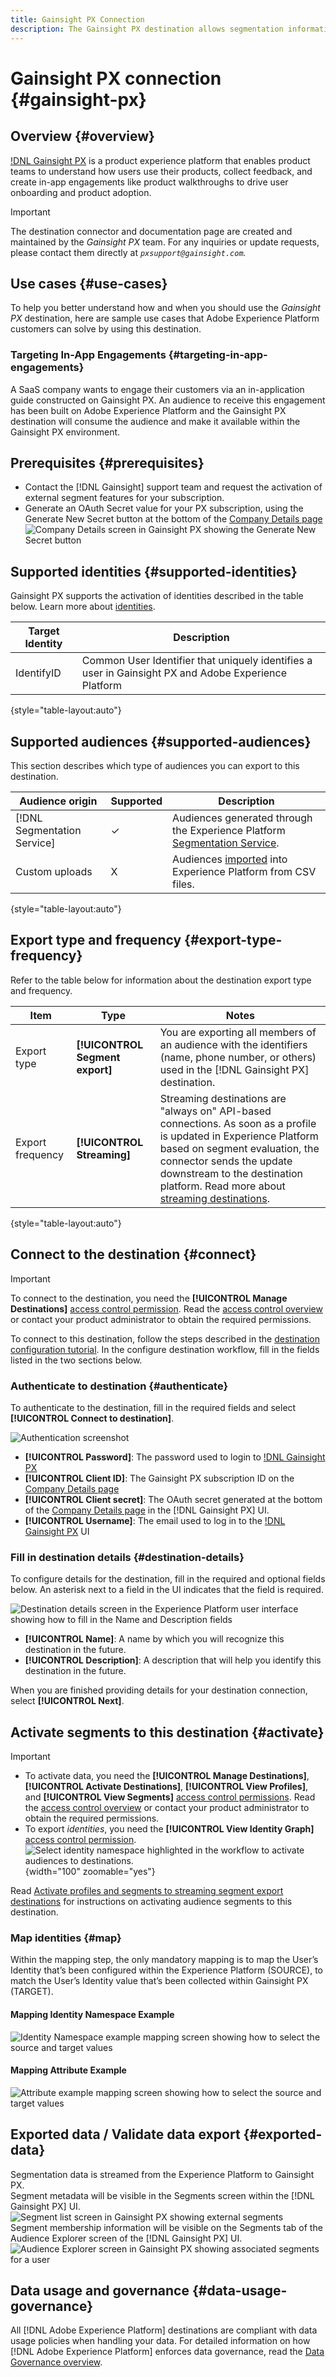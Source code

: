 ```yaml
---
title: Gainsight PX Connection
description: The Gainsight PX destination allows segmentation information to be pushed to Gainsight PX 
---
```


# Gainsight PX connection {#gainsight-px}


## Overview {#overview}

[!DNL Gainsight PX](https://www.gainsight.com/product-experience/) is a product experience platform that enables product teams to understand how users use their products, collect feedback, and create in-app engagements like product walkthroughs to drive user onboarding and product adoption.

>[!IMPORTANT]
>
>The destination connector and documentation page are created and maintained by the *Gainsight PX* team. For any inquiries or update requests, please contact them directly at *`pxsupport@gainsight.com`.*
 
## Use cases {#use-cases}

To help you better understand how and when you should use the *Gainsight PX* destination, here are sample use cases that Adobe Experience Platform customers can solve by using this destination.

### Targeting In-App Engagements {#targeting-in-app-engagements}
A SaaS company wants to engage their customers via an in-application guide constructed on Gainsight PX.  An audience to receive this engagement has been built on Adobe Experience Platform and the Gainsight PX destination will consume the audience and make it available within the Gainsight PX environment.

## Prerequisites {#prerequisites}

* Contact the [!DNL Gainsight] support team and request the activation of external segment features for your subscription.
* Generate an OAuth Secret value for your PX subscription, using the Generate New Secret button at the bottom of the [Company Details page](https://app.aptrinsic.com/settings/subscription)
![Company Details screen in Gainsight PX showing the Generate New Secret button](../../assets/catalog/analytics/gainsight_px/generate_oauth_secret.png)

## Supported identities {#supported-identities}

Gainsight PX supports the activation of identities described in the table below. Learn more about [identities](/help/identity-service/namespaces.md).

| Target Identity | Description                                                                                                         | 
|---|---------------------------------------------------------------------------------------------------------------------|
| IdentifyID      | Common User Identifier that uniquely identifies a user in Gainsight PX and Adobe Experience Platform |

{style="table-layout:auto"}

## Supported audiences {#supported-audiences}

This section describes which type of audiences you can export to this destination.

| Audience origin | Supported | Description | 
---|---|---|
| [!DNL Segmentation Service] | ✓ | Audiences generated through the Experience Platform [Segmentation Service](../../../segmentation/home.md).|
| Custom uploads | X | Audiences [imported](../../../segmentation/ui/overview.md#import-audience) into Experience Platform from CSV files. |

{style="table-layout:auto"}

## Export type and frequency {#export-type-frequency}

Refer to the table below for information about the destination export type and frequency.

| Item | Type | Notes                                                                                                                                                                                                                                                                                                                             |
---|---|-----------------------------------------------------------------------------------------------------------------------------------------------------------------------------------------------------------------------------------------------------------------------------------------------------------------------------------|
| Export type | **[!UICONTROL Segment export]** |You are exporting all members of an audience with the identifiers (name, phone number, or others) used in the [!DNL Gainsight PX] destination.|
| Export frequency | **[!UICONTROL Streaming]** | Streaming destinations are "always on" API-based connections. As soon as a profile is updated in Experience Platform based on segment evaluation, the connector sends the update downstream to the destination platform. Read more about [streaming destinations](/help/destinations/destination-types.md#streaming-destinations). |

{style="table-layout:auto"}

## Connect to the destination {#connect}

>[!IMPORTANT]
>
>To connect to the destination, you need the **[!UICONTROL Manage Destinations]** [access control permission](/help/access-control/home.md#permissions). Read the [access control overview](/help/access-control/ui/overview.md) or contact your product administrator to obtain the required permissions.

To connect to this destination, follow the steps described in the [destination configuration tutorial](../../ui/connect-destination.md). In the configure destination workflow, fill in the fields listed in the two sections below.

### Authenticate to destination {#authenticate}

To authenticate to the destination, fill in the required fields and select **[!UICONTROL Connect to destination]**.

![Authentication screenshot](../../assets/catalog/analytics/gainsight_px/auth-screen.png)
* **[!UICONTROL Password]**: The password used to login to [!DNL Gainsight PX](https://app.aptrinsic.com)
* **[!UICONTROL Client ID]**: The Gainsight PX subscription ID on the [Company Details page](https://app.aptrinsic.com/settings/subscription)
* **[!UICONTROL Client secret]**: The OAuth secret generated at the bottom of the [Company Details page](https://app.aptrinsic.com/settings/subscription) in the [!DNL Gainsight PX] UI.
* **[!UICONTROL Username]**: The email used to log in to the [!DNL Gainsight PX](https://app.aptrinsic.com) UI

### Fill in destination details {#destination-details}

To configure details for the destination, fill in the required and optional fields below. An asterisk next to a field in the UI indicates that the field is required.

![Destination details screen in the Experience Platform user interface showing how to fill in the Name and Description fields](../../assets/catalog/analytics/gainsight_px/destination_details.png)

*  **[!UICONTROL Name]**: A name by which you will recognize this destination in the future.
*  **[!UICONTROL Description]**: A description that will help you identify this destination in the future.

When you are finished providing details for your destination connection, select **[!UICONTROL Next]**.

## Activate segments to this destination {#activate}

>[!IMPORTANT]
>
>* To activate data, you need the **[!UICONTROL Manage Destinations]**, **[!UICONTROL Activate Destinations]**, **[!UICONTROL View Profiles]**, and **[!UICONTROL View Segments]** [access control permissions](/help/access-control/home.md#permissions). Read the [access control overview](/help/access-control/ui/overview.md) or contact your product administrator to obtain the required permissions.
>* To export *identities*, you need the **[!UICONTROL View Identity Graph]** [access control permission](/help/access-control/home.md#permissions). <br> ![Select identity namespace highlighted in the workflow to activate audiences to destinations.](/help/destinations/assets/overview/export-identities-to-destination.png "Select identity namespace highlighted in the workflow to activate audiences to destinations."){width="100" zoomable="yes"}

Read [Activate profiles and segments to streaming segment export destinations](/help/destinations/ui/activate-segment-streaming-destinations.md) for instructions on activating audience segments to this destination.

### Map identities {#map}
Within the mapping step, the only mandatory mapping is to map the User’s Identity that’s been configured within the Experience Platform (SOURCE), to match the User’s Identity value that’s been collected within Gainsight PX (TARGET).
#### Mapping Identity Namespace Example
![Identity Namespace example mapping screen showing how to select the source and target values](../../assets/catalog/analytics/gainsight_px/mapping_identities.png)
#### Mapping Attribute Example
![Attribute example mapping screen showing how to select the source and target values](../../assets/catalog/analytics/gainsight_px/mapping_attribute.png)

## Exported data / Validate data export {#exported-data}

Segmentation data is streamed from the Experience Platform to Gainsight PX.  
Segment metadata will be visible in the Segments screen within the [!DNL Gainsight PX] UI. ![Segment list screen in Gainsight PX showing external segments](../../assets/catalog/analytics/gainsight_px/segment_metadata.png)  
Segment membership information will be visible on the Segments tab of the Audience Explorer screen of the [!DNL Gainsight PX] UI. ![Audience Explorer screen in Gainsight PX showing associated segments for a user](../../assets/catalog/analytics/gainsight_px/PX_Segments.png)

## Data usage and governance {#data-usage-governance}

All [!DNL Adobe Experience Platform] destinations are compliant with data usage policies when handling your data. For detailed information on how [!DNL Adobe Experience Platform] enforces data governance, read the [Data Governance overview](/help/data-governance/home.md).

